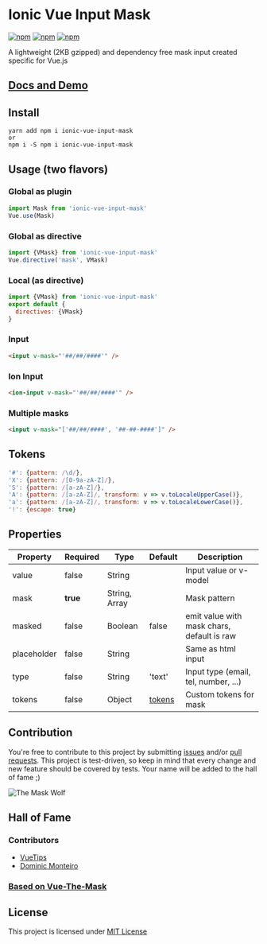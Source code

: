 # Ionic Vue Input Mask

[![npm](https://img.shields.io/npm/v/ionic-vue-input-mask.svg)](https://www.npmjs.com/package/ionic-vue-input-mask)
[![npm](https://img.shields.io/npm/dt/ionic-vue-input-mask.svg)](https://www.npmjs.com/package/ionic-vue-input-mask)
[![npm](https://img.shields.io/npm/l/ionic-vue-input-mask.svg)](https://www.npmjs.com/package/ionic-vue-input-mask) 

A lightweight (2KB gzipped) and dependency free mask input created specific for Vue.js

## [Docs and Demo](https://vuejs-tips.github.io/vue-the-mask)

## Install

```
yarn add npm i ionic-vue-input-mask
or
npm i -S npm i ionic-vue-input-mask
```

## Usage (two flavors)

### Global as plugin

```javascript
import Mask from 'ionic-vue-input-mask'
Vue.use(Mask)
```

### Global as directive

```javascript
import {VMask} from 'ionic-vue-input-mask'
Vue.directive('mask', VMask)
```

### Local (as directive)

```javascript
import {VMask} from 'ionic-vue-input-mask'
export default {
  directives: {VMask}
}
```


### Input

```html
<input v-mask="'##/##/####'" />
```

### Ion Input

```html
<ion-input v-mask="'##/##/####'" />
```

### Multiple masks

```html
<input v-mask="['##/##/####', '##-##-####']" />
```



## Tokens

```javascript
'#': {pattern: /\d/},
'X': {pattern: /[0-9a-zA-Z]/},
'S': {pattern: /[a-zA-Z]/},
'A': {pattern: /[a-zA-Z]/, transform: v => v.toLocaleUpperCase()},
'a': {pattern: /[a-zA-Z]/, transform: v => v.toLocaleLowerCase()},
'!': {escape: true}
```

## Properties

| Property    | Required | Type                    | Default | Description                                |
|-------------|----------|-------------------------|---------|--------------------------------------------|
| value       | false    | String                  |         | Input value or v-model                     |
| mask        | **true** | String, Array           |         | Mask pattern                               |
| masked      | false    | Boolean                 | false   | emit value with mask chars, default is raw |
| placeholder | false    | String                  |         | Same as html input                         |
| type        | false    | String                  | 'text'  | Input type (email, tel, number, ...)       |
| tokens      | false    | Object                  | [tokens](#tokens) | Custom tokens for mask           |

## Contribution

You're free to contribute to this project by submitting [issues](https://github.com/vuejs-tips/v-tag-input.svg/issues) and/or [pull requests](https://github.com/vuejs-tips/v-tag-input.svg/pulls). This project is test-driven, so keep in mind that every change and new feature should be covered by tests. Your name will be added to the hall of fame ;)

![The Mask Wolf](https://raw.githubusercontent.com/vuejs-tips/vue-the-mask/master/img/the-mask-wolf.gif)


## Hall of Fame
### Contributors
- [VueTips](https://github.com/vuejs-tips)
- [Dominic Monteiro](https://github.com/dominicmonteiro)


### [Based on Vue-The-Mask](https://github.com/vuejs-tips/vue-the-mask)

## License

This project is licensed under [MIT License](http://en.wikipedia.org/wiki/MIT_License)
